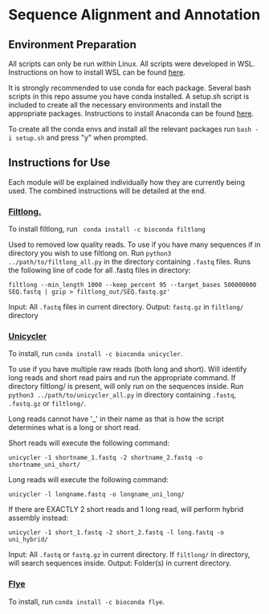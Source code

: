 # Sequence Alignment and Annotation
## Environment Preparation
All scripts can only be run within Linux. All scripts were developed in WSL.
Instructions on how to install WSL can be found [here](https://learn.microsoft.com/en-us/windows/wsl/install).

It is strongly recommended to use conda for each package. Several bash scripts in this repo assume you have conda installed. A setup.sh script is included to create all the necessary environments and install the appropriate packages.
Instructions to install Anaconda can be found [here](https://gist.github.com/kauffmanes/5e74916617f9993bc3479f401dfec7da).

To create all the conda envs and install all the relevant packages run ```bash -i setup.sh``` and press "y" when prompted.

## Instructions for Use
Each module will be explained individually how they are currently being used. The combined instructions will be detailed at the end.

### [Filtlong.](<https://github.com/rrwick/Filtlong>)
To install filtlong, run ``` conda install -c bioconda filtlong```

Used to removed low quality reads.
To use if you have many sequences if in directory you wish to use filtlong on.
Run ```python3 ../path/to/filtlong_all.py``` in the directory containing ```.fastq``` files.
Runs the following line of code for all .fastq files in directory:
```
filtlong --min_length 1000 --keep_percent 95 --target_bases 500000000 SEQ.fastq | gzip > filtlong_out/SEQ.fastq.gz'
```

Input: All ```.fastq``` files in current directory. Output: ```fastq.gz``` in ```filtlong/``` directory

### [Unicycler](https://github.com/rrwick/Unicycler)
To install, run ```conda install -c bioconda unicycler```.

To use if you have multiple raw reads (both long and short).
Will identify long reads and short read pairs and run the appropriate command.
If directory filtlong/ is present, will only run on the sequences inside.
Run ```python3 ../path/to/unicycler_all.py``` in directory containing ```.fastq```, ```.fastq.gz``` or ```filtlong/```.

Long reads cannot have '_' in their name as that is how the script determines what is a long or short read.

Short reads will execute the following command:
```
unicycler -1 shortname_1.fastq -2 shortname_2.fastq -o shortname_uni_short/
```
Long reads will execute the following command:
```
unicycler -l longname.fastq -o longname_uni_long/
```

If there are EXACTLY 2 short reads and 1 long read, will perform hybrid assembly instead:
```
unicycler -1 short_1.fastq -2 short_2.fastq -l long.fastq -o uni_hybrid/
```
Input: All ```.fastq``` or ```fastq.gz``` in current directory. If ```filtlong/``` in directory, will search sequences inside.
Output: Folder(s) in current directory.


### [Flye](https://github.com/fenderglass/Flye/)
To install, run ```conda install -c bioconda flye```.

